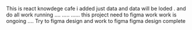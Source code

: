 This is react knowdege cafe 
i added just data and data will be loded .
and do all work running
....
.....
...... this project need to figma work
work is ongoing ....
Try to figma design and work to figma
figma design complete

